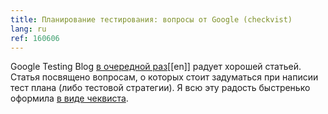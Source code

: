 ```yaml
---
title: Планирование тестирования: вопросы от Google (checkvist)
lang: ru
ref: 160606
---
```


Google Testing Blog [в очередной раз](http://googletesting.blogspot.com/2016/06/the-inquiry-method-for-test-planning.html)[[en]] радует хорошей статьей. Статья посвящено вопросам, о которых стоит задуматься при написии тест плана (либо тестовой стратегии). Я всю эту радость быстренько оформила [в виде чеквиста](https://checkvist.com/checklists/561127-test-planning).